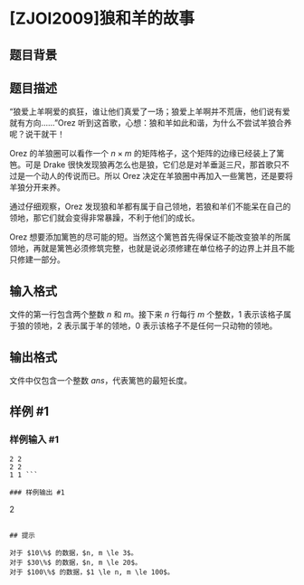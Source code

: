 # [ZJOI2009]狼和羊的故事

## 题目背景



## 题目描述

“狼爱上羊啊爱的疯狂，谁让他们真爱了一场；狼爱上羊啊并不荒唐，他们说有爱就有方向……”Orez 听到这首歌，心想：狼和羊如此和谐，为什么不尝试羊狼合养呢？说干就干！

Orez 的羊狼圈可以看作一个 $n\times m$ 的矩阵格子，这个矩阵的边缘已经装上了篱笆。可是 Drake 很快发现狼再怎么也是狼，它们总是对羊垂涎三尺，那首歌只不过是一个动人的传说而已。所以 Orez 决定在羊狼圈中再加入一些篱笆，还是要将羊狼分开来养。

通过仔细观察，Orez 发现狼和羊都有属于自己领地，若狼和羊们不能呆在自己的领地，那它们就会变得非常暴躁，不利于他们的成长。

Orez 想要添加篱笆的尽可能的短。当然这个篱笆首先得保证不能改变狼羊的所属领地，再就是篱笆必须修筑完整，也就是说必须修建在单位格子的边界上并且不能只修建一部分。

## 输入格式

文件的第一行包含两个整数 $n$ 和 $m$。接下来 $n$ 行每行 $m$ 个整数，$1$ 表示该格子属于狼的领地，$2$ 表示属于羊的领地，$0$ 表示该格子不是任何一只动物的领地。

## 输出格式

文件中仅包含一个整数 $\mathit{ans}$，代表篱笆的最短长度。

## 样例 #1

### 样例输入 #1
```
2 2
2 2 
1 1 ```

### 样例输出 #1

```
2
```

## 提示

对于 $10\%$ 的数据，$n, m \le 3$。  
对于 $30\%$ 的数据，$n, m \le 20$。  
对于 $100\%$ 的数据，$1 \le n, m \le 100$。

